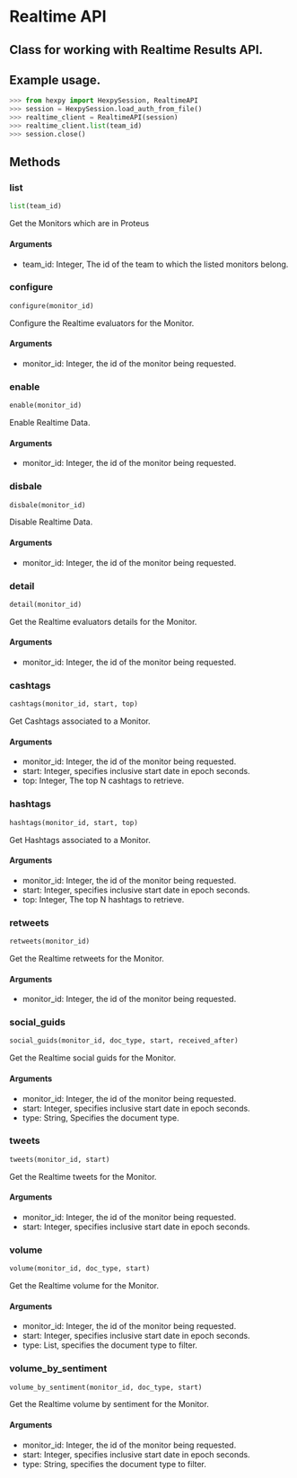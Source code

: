 Realtime API
===========

## Class for working with Realtime Results API.

## Example usage.

```python
>>> from hexpy import HexpySession, RealtimeAPI
>>> session = HexpySession.load_auth_from_file()
>>> realtime_client = RealtimeAPI(session)
>>> realtime_client.list(team_id)
>>> session.close()
```

## Methods

### list
```python
list(team_id)
```
Get the Monitors which are in Proteus

#### Arguments
* team_id: Integer, The id of the team to which the listed monitors belong.

### configure
```python
configure(monitor_id)
```
Configure the Realtime evaluators for the Monitor.

#### Arguments
* monitor_id: Integer, the id of the monitor being requested.

### enable
```python
enable(monitor_id)
```
Enable Realtime Data.

#### Arguments
* monitor_id: Integer, the id of the monitor being requested.

### disbale
```python
disbale(monitor_id)
```
Disable Realtime Data.

#### Arguments
* monitor_id: Integer, the id of the monitor being requested.

### detail
```python
detail(monitor_id)
```
Get the Realtime evaluators details for the Monitor.

#### Arguments
* monitor_id: Integer, the id of the monitor being requested.

### cashtags
```python
cashtags(monitor_id, start, top)
```
Get Cashtags associated to a Monitor.

#### Arguments
* monitor_id: Integer, the id of the monitor being requested.
* start: Integer, specifies inclusive start date in epoch seconds.
* top: Integer, The top N cashtags to retrieve.

### hashtags
```python
hashtags(monitor_id, start, top)
```
Get Hashtags associated to a Monitor.

#### Arguments
* monitor_id: Integer, the id of the monitor being requested.
* start: Integer, specifies inclusive start date in epoch seconds.
* top: Integer, The top N hashtags to retrieve.

### retweets
```python
retweets(monitor_id)
```
Get the Realtime retweets for the Monitor.

#### Arguments
* monitor_id: Integer, the id of the monitor being requested.

### social_guids
```python
social_guids(monitor_id, doc_type, start, received_after) 
```
Get the Realtime social guids for the Monitor.

#### Arguments
* monitor_id: Integer, the id of the monitor being requested.
* start: Integer, specifies inclusive start date in epoch seconds.
* type: String, Specifies the document type.

### tweets
```python
tweets(monitor_id, start) 
```
Get the Realtime tweets for the Monitor.

#### Arguments
* monitor_id: Integer, the id of the monitor being requested.
* start: Integer, specifies inclusive start date in epoch seconds.

### volume
```python
volume(monitor_id, doc_type, start) 
```
Get the Realtime volume for the Monitor.

#### Arguments
* monitor_id: Integer, the id of the monitor being requested.
* start: Integer, specifies inclusive start date in epoch seconds.
* type: List, specifies the document type to filter.

### volume_by_sentiment
```python
volume_by_sentiment(monitor_id, doc_type, start) 
```
Get the Realtime volume by sentiment for the Monitor.

#### Arguments
* monitor_id: Integer, the id of the monitor being requested.
* start: Integer, specifies inclusive start date in epoch seconds.
* type: String, specifies the document type to filter.